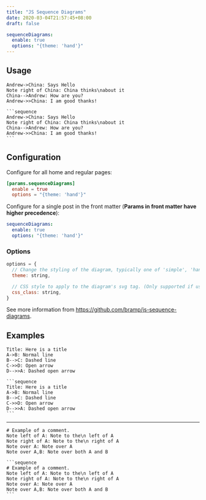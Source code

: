 ```yaml
---
title: "JS Sequence Diagrams"
date: 2020-03-04T21:57:45+08:00
draft: false

sequenceDiagrams: 
  enable: true
  options: "{theme: 'hand'}"
---
```


## Usage

```sequence
Andrew->China: Says Hello
Note right of China: China thinks\nabout it
China-->Andrew: How are you?
Andrew->>China: I am good thanks!
```

<!--more-->

    ```sequence
    Andrew->China: Says Hello
    Note right of China: China thinks\nabout it
    China-->Andrew: How are you?
    Andrew->>China: I am good thanks!
    ```

## Configuration

Configure for all home and regular pages:

```toml
[params.sequenceDiagrams]
  enable = true
  options = "{theme: 'hand'}"
```

Configure for a single post in the front matter (**Params in front matter have higher precedence**):

```yaml
sequenceDiagrams: 
  enable: true
  options: "{theme: 'hand'}"
```

### Options

```js
options = {
  // Change the styling of the diagram, typically one of 'simple', 'hand'. New themes can be registered with registerTheme(...).
  theme: string,

  // CSS style to apply to the diagram's svg tag. (Only supported if using snap.svg)
  css_class: string,
}
```

See more information from https://github.com/bramp/js-sequence-diagrams.

## Examples

```sequence
Title: Here is a title
A->B: Normal line
B-->C: Dashed line
C->>D: Open arrow
D-->>A: Dashed open arrow
```

    ```sequence
    Title: Here is a title
    A->B: Normal line
    B-->C: Dashed line
    C->>D: Open arrow
    D-->>A: Dashed open arrow
    ```

---

```sequence
# Example of a comment.
Note left of A: Note to the\n left of A
Note right of A: Note to the\n right of A
Note over A: Note over A
Note over A,B: Note over both A and B
```

    ```sequence
    # Example of a comment.
    Note left of A: Note to the\n left of A
    Note right of A: Note to the\n right of A
    Note over A: Note over A
    Note over A,B: Note over both A and B
    ```
